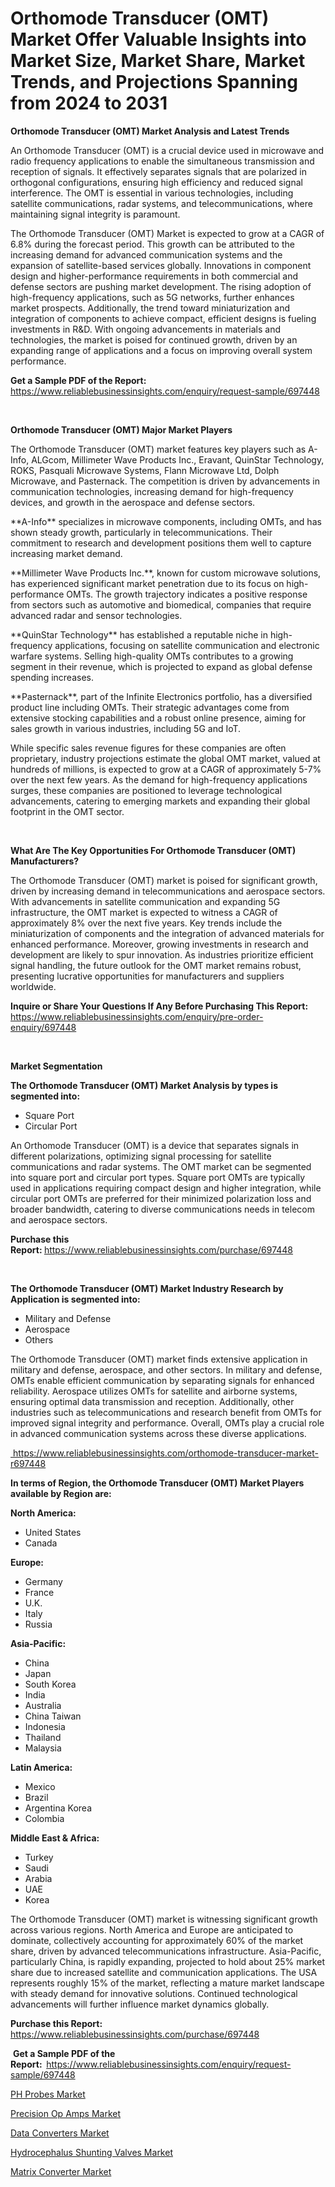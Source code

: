 <p><h1>Orthomode Transducer (OMT) Market Offer Valuable Insights into Market Size, Market Share, Market Trends, and Projections Spanning from 2024 to 2031</h1></p><p><strong>Orthomode Transducer (OMT) Market Analysis and Latest Trends</strong></p>
<p><p>An Orthomode Transducer (OMT) is a crucial device used in microwave and radio frequency applications to enable the simultaneous transmission and reception of signals. It effectively separates signals that are polarized in orthogonal configurations, ensuring high efficiency and reduced signal interference. The OMT is essential in various technologies, including satellite communications, radar systems, and telecommunications, where maintaining signal integrity is paramount.</p><p>The Orthomode Transducer (OMT) Market is expected to grow at a CAGR of 6.8% during the forecast period. This growth can be attributed to the increasing demand for advanced communication systems and the expansion of satellite-based services globally. Innovations in component design and higher-performance requirements in both commercial and defense sectors are pushing market development. The rising adoption of high-frequency applications, such as 5G networks, further enhances market prospects. Additionally, the trend toward miniaturization and integration of components to achieve compact, efficient designs is fueling investments in R&D. With ongoing advancements in materials and technologies, the market is poised for continued growth, driven by an expanding range of applications and a focus on improving overall system performance.</p></p>
<p><strong>Get a Sample PDF of the Report:&nbsp;</strong> <a href="https://www.reliablebusinessinsights.com/enquiry/request-sample/697448?utm_campaign=48&utm_medium=2&utm_source=Github&utm_content=ia&utm_term=29092024&utm_id=orthomode-transducer-omt">https://www.reliablebusinessinsights.com/enquiry/request-sample/697448</a></p>
<p>&nbsp;</p>
<p><strong>Orthomode Transducer (OMT) Major Market Players</strong></p>
<p><p>The Orthomode Transducer (OMT) market features key players such as A-Info, ALGcom, Millimeter Wave Products Inc., Eravant, QuinStar Technology, ROKS, Pasquali Microwave Systems, Flann Microwave Ltd, Dolph Microwave, and Pasternack. The competition is driven by advancements in communication technologies, increasing demand for high-frequency devices, and growth in the aerospace and defense sectors.</p><p>**A-Info** specializes in microwave components, including OMTs, and has shown steady growth, particularly in telecommunications. Their commitment to research and development positions them well to capture increasing market demand.</p><p>**Millimeter Wave Products Inc.**, known for custom microwave solutions, has experienced significant market penetration due to its focus on high-performance OMTs. The growth trajectory indicates a positive response from sectors such as automotive and biomedical, companies that require advanced radar and sensor technologies.</p><p>**QuinStar Technology** has established a reputable niche in high-frequency applications, focusing on satellite communication and electronic warfare systems. Selling high-quality OMTs contributes to a growing segment in their revenue, which is projected to expand as global defense spending increases.</p><p>**Pasternack**, part of the Infinite Electronics portfolio, has a diversified product line including OMTs. Their strategic advantages come from extensive stocking capabilities and a robust online presence, aiming for sales growth in various industries, including 5G and IoT.</p><p>While specific sales revenue figures for these companies are often proprietary, industry projections estimate the global OMT market, valued at hundreds of millions, is expected to grow at a CAGR of approximately 5-7% over the next few years. As the demand for high-frequency applications surges, these companies are positioned to leverage technological advancements, catering to emerging markets and expanding their global footprint in the OMT sector.</p></p>
<p>&nbsp;</p>
<p><strong>What Are The Key Opportunities For Orthomode Transducer (OMT) Manufacturers?</strong></p>
<p><p>The Orthomode Transducer (OMT) market is poised for significant growth, driven by increasing demand in telecommunications and aerospace sectors. With advancements in satellite communication and expanding 5G infrastructure, the OMT market is expected to witness a CAGR of approximately 8% over the next five years. Key trends include the miniaturization of components and the integration of advanced materials for enhanced performance. Moreover, growing investments in research and development are likely to spur innovation. As industries prioritize efficient signal handling, the future outlook for the OMT market remains robust, presenting lucrative opportunities for manufacturers and suppliers worldwide.</p></p>
<p><strong>Inquire or Share Your Questions If Any Before Purchasing This Report:</strong> <a href="https://www.reliablebusinessinsights.com/enquiry/pre-order-enquiry/697448?utm_campaign=48&utm_medium=2&utm_source=Github&utm_content=ia&utm_term=29092024&utm_id=orthomode-transducer-omt">https://www.reliablebusinessinsights.com/enquiry/pre-order-enquiry/697448</a></p>
<p>&nbsp;</p>
<p><strong>Market Segmentation</strong></p>
<p><strong>The Orthomode Transducer (OMT) Market Analysis by types is segmented into:</strong></p>
<p><ul><li>Square Port</li><li>Circular Port</li></ul></p>
<p><p>An Orthomode Transducer (OMT) is a device that separates signals in different polarizations, optimizing signal processing for satellite communications and radar systems. The OMT market can be segmented into square port and circular port types. Square port OMTs are typically used in applications requiring compact design and higher integration, while circular port OMTs are preferred for their minimized polarization loss and broader bandwidth, catering to diverse communications needs in telecom and aerospace sectors.</p></p>
<p><strong>Purchase this Report:&nbsp;</strong><a href="https://www.reliablebusinessinsights.com/purchase/697448?utm_campaign=48&utm_medium=2&utm_source=Github&utm_content=ia&utm_term=29092024&utm_id=orthomode-transducer-omt">https://www.reliablebusinessinsights.com/purchase/697448</a></p>
<p>&nbsp;</p>
<p><strong>The Orthomode Transducer (OMT) Market Industry Research by Application is segmented into:</strong></p>
<p><ul><li>Military and Defense</li><li>Aerospace</li><li>Others</li></ul></p>
<p><p>The Orthomode Transducer (OMT) market finds extensive application in military and defense, aerospace, and other sectors. In military and defense, OMTs enable efficient communication by separating signals for enhanced reliability. Aerospace utilizes OMTs for satellite and airborne systems, ensuring optimal data transmission and reception. Additionally, other industries such as telecommunications and research benefit from OMTs for improved signal integrity and performance. Overall, OMTs play a crucial role in advanced communication systems across these diverse applications.</p></p>
<p><a href="https://www.reliablebusinessinsights.com/orthomode-transducer-market-r697448?utm_campaign=48&utm_medium=2&utm_source=Github&utm_content=ia&utm_term=29092024&utm_id=orthomode-transducer-omt">&nbsp;https://www.reliablebusinessinsights.com/orthomode-transducer-market-r697448</a></p>
<p><strong>In terms of Region, the Orthomode Transducer (OMT) Market Players available by Region are:</strong></p>
<p>
    <p> <strong> North America: </strong>
        <ul>
            <li>United States</li>
            <li>Canada</li>
        </ul>
        </p> 
    <p> <strong> Europe: </strong>
        <ul>
            <li>Germany</li>
            <li>France</li>
            <li>U.K.</li>
            <li>Italy</li>
            <li>Russia</li>
        </ul>
        </p> 
    <p> <strong> Asia-Pacific: </strong>
        <ul>
            <li>China</li>
            <li>Japan</li>
            <li>South Korea</li>
            <li>India</li>
            <li>Australia</li>
            <li>China Taiwan</li>
            <li>Indonesia</li>
            <li>Thailand</li>
            <li>Malaysia</li>
        </ul>
        </p> 
    <p> <strong> Latin America: </strong>
        <ul>
            <li>Mexico</li>
            <li>Brazil</li>
            <li>Argentina Korea</li>
            <li>Colombia</li>
        </ul>
        </p> 
    <p> <strong> Middle East & Africa: </strong>
        <ul>
            <li>Turkey</li>
            <li>Saudi</li>
            <li>Arabia</li>
            <li>UAE</li>
            <li>Korea</li>
        </ul>
    </p>
    </p>
<p><p>The Orthomode Transducer (OMT) market is witnessing significant growth across various regions. North America and Europe are anticipated to dominate, collectively accounting for approximately 60% of the market share, driven by advanced telecommunications infrastructure. Asia-Pacific, particularly China, is rapidly expanding, projected to hold about 25% market share due to increased satellite and communication applications. The USA represents roughly 15% of the market, reflecting a mature market landscape with steady demand for innovative solutions. Continued technological advancements will further influence market dynamics globally.</p></p>
<p><strong>Purchase this Report: </strong><a href="https://www.reliablebusinessinsights.com/purchase/697448?utm_campaign=48&utm_medium=2&utm_source=Github&utm_content=ia&utm_term=29092024&utm_id=orthomode-transducer-omt">https://www.reliablebusinessinsights.com/purchase/697448</a></p>
<p>&nbsp;<strong>Get a Sample PDF of the Report:&nbsp;&nbsp;</strong><a href="https://www.reliablebusinessinsights.com/enquiry/request-sample/697448?utm_campaign=48&utm_medium=2&utm_source=Github&utm_content=ia&utm_term=29092024&utm_id=orthomode-transducer-omt">https://www.reliablebusinessinsights.com/enquiry/request-sample/697448</a></p>
<p><strong></strong></p>
<p><p><a href="https://issuu.com/reportprime-2/docs/ph-probes-market-size-2030.pptx_e8bc0cac45fac2?utm_campaign=48&utm_medium=2&utm_source=Github&utm_content=ia&utm_term=29092024&utm_id=orthomode-transducer-omt">PH Probes Market</a></p><p><a href="https://www.linkedin.com/pulse/in-depth-analysis-global-precision-op-amps-market-scope-its-agabf?utm_campaign=48&utm_medium=2&utm_source=Github&utm_content=ia&utm_term=29092024&utm_id=orthomode-transducer-omt">Precision Op Amps Market</a></p><p><a href="https://www.linkedin.com/pulse/data-converters-market-global-regional-analysis-2024-2031-wjtbf?utm_campaign=48&utm_medium=2&utm_source=Github&utm_content=ia&utm_term=29092024&utm_id=orthomode-transducer-omt">Data Converters Market</a></p><p><a href="https://github.com/AlesiaDushku485/Market-Research-Report-List-1/blob/main/hydrocephalus-shunting-valves-market.md?utm_campaign=48&utm_medium=2&utm_source=Github&utm_content=ia&utm_term=29092024&utm_id=orthomode-transducer-omt">Hydrocephalus Shunting Valves Market</a></p><p><a href="https://issuu.com/reportprime-2/docs/matrix-converter-market-size-2030.p_3323b3fad79813?utm_campaign=48&utm_medium=2&utm_source=Github&utm_content=ia&utm_term=29092024&utm_id=orthomode-transducer-omt">Matrix Converter Market</a></p></p>
